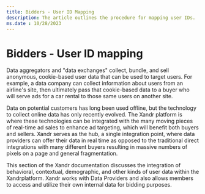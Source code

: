 ```yaml
---
title: Bidders - User ID Mapping
description: The article outlines the procedure for mapping user IDs.
ms.date : 10/28/2023
---
```


# Bidders - User ID mapping

Data aggregators and "data exchanges" collect, bundle, and sell anonymous, cookie-based user data that can be used to target users. For example, a data company can collect information about users from an airline's site, then ultimately pass that cookie-based data to a buyer who will serve ads for a car rental to those same users on another site.

Data on potential customers has long been used offline, but the technology to collect online data has only recently evolved. The Xandr platform is where these technologies can be integrated with the many moving pieces of real-time ad sales to enhance ad targeting, which will benefit both buyers and sellers.
Xandr serves as the hub, a single integration point, where data providers can offer their data in real time as opposed to the traditional direct integrations with many different buyers resulting in massive numbers of pixels on a page and general fragmentation.

This section of the Xandr documentation discusses the integration of behavioral, contextual, demographic, and
other kinds of user data within the Xandrplatform. Xandr works with Data Providers and also allows members to access and utilize their own internal data for bidding purposes.
